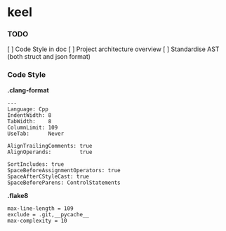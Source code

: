 # keel

### TODO
[ ] Code Style in doc
[ ] Project architecture overview
[ ] Standardise AST (both struct and json format)

### Code Style

**.clang-format**
```
---
Language: Cpp
IndentWidth: 8
TabWidth:    8
ColumnLimit: 109
UseTab:      Never

AlignTrailingComments: true
AlignOperands:         true

SortIncludes: true
SpaceBeforeAssignmentOperators: true
SpaceAfterCStyleCast: true
SpaceBeforeParens: ControlStatements
```

**.flake8**
```
max-line-length = 109
exclude = .git,__pycache__
max-complexity = 10
```

